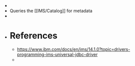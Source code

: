 -
- Queries the [[IMS/Catalog]] for metadata
-
- # References
	- https://www.ibm.com/docs/en/ims/14.1.0?topic=drivers-programming-ims-universal-jdbc-driver
	-